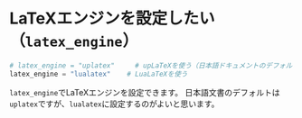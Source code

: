 # LaTeXエンジンを設定したい（``latex_engine``）

```python
# latex_engine = "uplatex"     # upLaTeXを使う（日本語ドキュメントのデフォルト値）
latex_engine = "lualatex"    # LuaLaTeXを使う
```

``latex_engine``でLaTeXエンジンを設定できます。
日本語文書のデフォルトは``uplatex``ですが、``lualatex``に設定するのがよいと思います。
